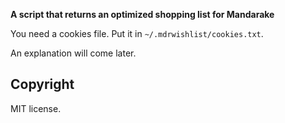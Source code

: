 **A script that returns an optimized shopping list for Mandarake**

You need a cookies file. Put it in `~/.mdrwishlist/cookies.txt`.

An explanation will come later.

## Copyright

MIT license.
